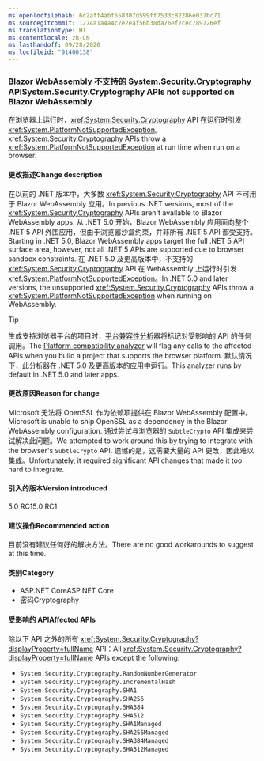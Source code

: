 ```yaml
---
ms.openlocfilehash: 6c2aff4abf558307d599ff7533c82286e037bc71
ms.sourcegitcommit: 1274a1a4a4c7e2eaf56b38da76ef7cec789726ef
ms.translationtype: HT
ms.contentlocale: zh-CN
ms.lasthandoff: 09/28/2020
ms.locfileid: "91406138"
---
```

### <a name="systemsecuritycryptography-apis-not-supported-on-blazor-webassembly"></a><span data-ttu-id="9dbe1-101">Blazor WebAssembly 不支持的 System.Security.Cryptography API</span><span class="sxs-lookup"><span data-stu-id="9dbe1-101">System.Security.Cryptography APIs not supported on Blazor WebAssembly</span></span>

<span data-ttu-id="9dbe1-102">在浏览器上运行时，<xref:System.Security.Cryptography> API 在运行时引发 <xref:System.PlatformNotSupportedException>。</span><span class="sxs-lookup"><span data-stu-id="9dbe1-102"><xref:System.Security.Cryptography> APIs throw a <xref:System.PlatformNotSupportedException> at run time when run on a browser.</span></span>

#### <a name="change-description"></a><span data-ttu-id="9dbe1-103">更改描述</span><span class="sxs-lookup"><span data-stu-id="9dbe1-103">Change description</span></span>

<span data-ttu-id="9dbe1-104">在以前的 .NET 版本中，大多数 <xref:System.Security.Cryptography> API 不可用于 Blazor WebAssembly 应用。</span><span class="sxs-lookup"><span data-stu-id="9dbe1-104">In previous .NET versions, most of the <xref:System.Security.Cryptography> APIs aren't available to Blazor WebAssembly apps.</span></span> <span data-ttu-id="9dbe1-105">从 .NET 5.0 开始，Blazor WebAssembly 应用面向整个 .NET 5 API 外围应用，但由于浏览器沙盒约束，并非所有 .NET 5 API 都受支持。</span><span class="sxs-lookup"><span data-stu-id="9dbe1-105">Starting in .NET 5.0, Blazor WebAssembly apps target the full .NET 5 API surface area, however, not all .NET 5 APIs are supported due to browser sandbox constraints.</span></span> <span data-ttu-id="9dbe1-106">在 .NET 5.0 及更高版本中，不支持的 <xref:System.Security.Cryptography> API 在 WebAssembly 上运行时引发 <xref:System.PlatformNotSupportedException>。</span><span class="sxs-lookup"><span data-stu-id="9dbe1-106">In .NET 5.0 and later versions, the unsupported <xref:System.Security.Cryptography> APIs throw a <xref:System.PlatformNotSupportedException> when running on WebAssembly.</span></span>

> [!TIP]
> <span data-ttu-id="9dbe1-107">生成支持浏览器平台的项目时，[平台兼容性分析器](../../../../docs/core/compatibility/code-analysis.md#ca1416-platform-compatibility)将标记对受影响的 API 的任何调用。</span><span class="sxs-lookup"><span data-stu-id="9dbe1-107">The [Platform compatibility analyzer](../../../../docs/core/compatibility/code-analysis.md#ca1416-platform-compatibility) will flag any calls to the affected APIs when you build a project that supports the browser platform.</span></span> <span data-ttu-id="9dbe1-108">默认情况下，此分析器在 .NET 5.0 及更高版本的应用中运行。</span><span class="sxs-lookup"><span data-stu-id="9dbe1-108">This analyzer runs by default in .NET 5.0 and later apps.</span></span>

#### <a name="reason-for-change"></a><span data-ttu-id="9dbe1-109">更改原因</span><span class="sxs-lookup"><span data-stu-id="9dbe1-109">Reason for change</span></span>

<span data-ttu-id="9dbe1-110">Microsoft 无法将 OpenSSL 作为依赖项提供在 Blazor WebAssembly 配置中。</span><span class="sxs-lookup"><span data-stu-id="9dbe1-110">Microsoft is unable to ship OpenSSL as a dependency in the Blazor WebAssembly configuration.</span></span> <span data-ttu-id="9dbe1-111">通过尝试与浏览器的 `SubtleCrypto` API 集成来尝试解决此问题。</span><span class="sxs-lookup"><span data-stu-id="9dbe1-111">We attempted to work around this by trying to integrate with the browser's `SubtleCrypto` API.</span></span> <span data-ttu-id="9dbe1-112">遗憾的是，这需要大量的 API 更改，因此难以集成。</span><span class="sxs-lookup"><span data-stu-id="9dbe1-112">Unfortunately, it required significant API changes that made it too hard to integrate.</span></span>

#### <a name="version-introduced"></a><span data-ttu-id="9dbe1-113">引入的版本</span><span class="sxs-lookup"><span data-stu-id="9dbe1-113">Version introduced</span></span>

<span data-ttu-id="9dbe1-114">5.0 RC1</span><span class="sxs-lookup"><span data-stu-id="9dbe1-114">5.0 RC1</span></span>

#### <a name="recommended-action"></a><span data-ttu-id="9dbe1-115">建议操作</span><span class="sxs-lookup"><span data-stu-id="9dbe1-115">Recommended action</span></span>

<span data-ttu-id="9dbe1-116">目前没有建议任何好的解决方法。</span><span class="sxs-lookup"><span data-stu-id="9dbe1-116">There are no good workarounds to suggest at this time.</span></span>

#### <a name="category"></a><span data-ttu-id="9dbe1-117">类别</span><span class="sxs-lookup"><span data-stu-id="9dbe1-117">Category</span></span>

- <span data-ttu-id="9dbe1-118">ASP.NET Core</span><span class="sxs-lookup"><span data-stu-id="9dbe1-118">ASP.NET Core</span></span>
- <span data-ttu-id="9dbe1-119">密码</span><span class="sxs-lookup"><span data-stu-id="9dbe1-119">Cryptography</span></span>

#### <a name="affected-apis"></a><span data-ttu-id="9dbe1-120">受影响的 API</span><span class="sxs-lookup"><span data-stu-id="9dbe1-120">Affected APIs</span></span>

<span data-ttu-id="9dbe1-121">除以下 API 之外的所有 <xref:System.Security.Cryptography?displayProperty=fullName> API：</span><span class="sxs-lookup"><span data-stu-id="9dbe1-121">All <xref:System.Security.Cryptography?displayProperty=fullName> APIs except the following:</span></span>

- `System.Security.Cryptography.RandomNumberGenerator`
- `System.Security.Cryptography.IncrementalHash`
- `System.Security.Cryptography.SHA1`
- `System.Security.Cryptography.SHA256`
- `System.Security.Cryptography.SHA384`
- `System.Security.Cryptography.SHA512`
- `System.Security.Cryptography.SHA1Managed`
- `System.Security.Cryptography.SHA256Managed`
- `System.Security.Cryptography.SHA384Managed`
- `System.Security.Cryptography.SHA512Managed`

<!--

#### Affected APIs

- `T:System.Security.Cryptography`

-->
